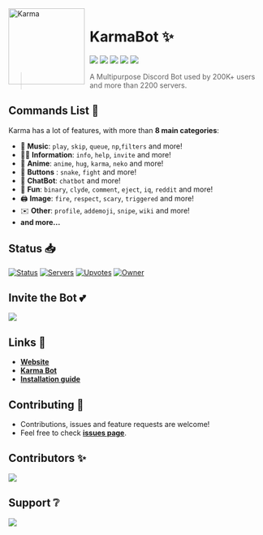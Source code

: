 <img width="150" height="150" align="left" style="float: left; margin: 0 10px 0 0;" alt="Karma" src="https://cdn.discordapp.com/avatars/636484020301201418/4c7a71d286e96fc7941bea20df0ae39f.webp?size=4096">

# KarmaBot ✨

<a href="https://repl.it/github/DeltaCoderr/KarmaBot"><img src="https://repl.it/badge/github/DeltaCoderr/KarmaBot" /></a>
<a href="https://discord.js.org/#/"><img src="https://img.shields.io/badge/Discord.js-v13.1.0-3eaf7c.svg?logo=npm" /></a>
<a href="https://github.com/DeltaCoderr/KarmaBot/stargazers"><img src="https://img.shields.io/github/stars/DeltaCoderr/KarmaBot.svg?label=Stars" /></a>
<a href="https://github.com/DeltaCoderr/KarmaBot/blob/network/members"><img src="https://img.shields.io/github/forks/DeltaCoderr/KarmaBot.svg?color=ff0000&label=Forks" /></a>
<a href="https://github.com/DeltaCoderr/KarmaBot/blob/main/LICENSE"><img src="https://img.shields.io/badge/License-CC%20BY--NC--ND%204.0-orange" /></a>

> A Multipurpose Discord Bot used by 200K+ users and more than 2200 servers.

## Commands List 💫

Karma has a lot of features, with more than **8 main categories**:

- 🎵 **Music**: `play`, `skip`, `queue`, `np`,`filters` and more!
- 👩‍💼 **Information**: `info`, `help`, `invite` and more!
- 🚓 **Anime**: `anime`, `hug`, `karma`, `neko` and more!
- 🔲 **Buttons** : `snake`, `fight` and more!
- 🤖 **ChatBot**: `chatbot` and more!
- 👻 **Fun**: `binary`, `clyde`, `comment`, `eject`, `iq`, `reddit` and more!
- 🖨️ **Image**: `fire`, `respect`, `scary`, `triggered` and more!
- ✉️ **Other**: `profile`, `addemoji`, `snipe`, `wiki` and more!
- **and more...**

## Status 📥

[![Status](https://top.gg/api/widget/status/636484020301201418.svg)](https://top.gg/bot/636484020301201418)
[![Servers](https://top.gg/api/widget/servers/636484020301201418.svg)](https://top.gg/bot/636484020301201418)
[![Upvotes](https://top.gg/api/widget/upvotes/636484020301201418.svg)](https://top.gg/bot/636484020301201418)
[![Owner](https://top.gg/api/widget/owner/636484020301201418.svg)](https://top.gg/bot/636484020301201418)

## Invite the Bot 💕

![](https://top.gg/api/widget/636484020301201418.svg)

## Links 🔗

- **[Website](https://karma.deltaa.me)**
- **[Karma Bot](https://discord.com/oauth2/authorize?client_id=636484020301201418&permissions=-1&scope=bot)**
- **[Installation guide](https://github.com/DeltaCoderr/KarmaBot/blob/main/Installation.md)**

## Contributing 🤝

- Contributions, issues and feature requests are welcome!
- Feel free to check **[issues page](https://github.com/DeltaCoderr/KarmaBot/issues)**.

## Contributors ✨

<a href="https://github.com/DeltaCoderr/KarmaBot/graphs/contributors"><img src="https://badges.pufler.dev/contributors/DeltaCoderr/KarmaBot?bots=false" /></a>

## Support ❔

<a href="https://discord.gg/NtyaM9d"><img src="https://raw.githubusercontent.com/sujalgoel/KarmaBot/sujal-goel-version/.github/server.svg" /></a>
